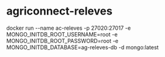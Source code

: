 # agriconnect-releves

docker run --name ac-releves -p 27020:27017 -e MONGO_INITDB_ROOT_USERNAME=root -e MONGO_INITDB_ROOT_PASSWORD=root -e MONGO_INITDB_DATABASE=ag-releves-db -d mongo:latest